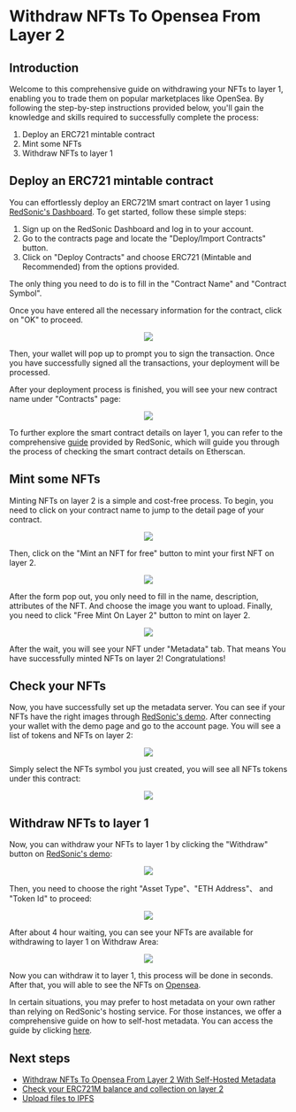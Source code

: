 # Withdraw NFTs To Opensea From Layer 2

## Introduction

Welcome to this comprehensive guide on withdrawing your NFTs to layer 1, enabling you to trade them on popular marketplaces like OpenSea. By following the step-by-step instructions provided below, you'll gain the knowledge and skills required to successfully complete the process:

1. Deploy an ERC721 mintable contract
2. Mint some NFTs
3. Withdraw NFTs to layer 1

## Deploy an ERC721 mintable contract

You can effortlessly deploy an ERC721M smart contract on layer 1 using [RedSonic's Dashboard](https://dashboard.reddio.com/). To get started, follow these simple steps:

1. Sign up on the RedSonic Dashboard and log in to your account.
2. Go to the contracts page and locate the "Deploy/Import Contracts" button.
3. Click on "Deploy Contracts" and choose ERC721 (Mintable and Recommended) from the options provided.

The only thing you need to do is to fill in the "Contract Name" and "Contract Symbol".

Once you have entered all the necessary information for the contract, click on "OK" to proceed.

<p align="center">
  <img src="/opensea-1.png"/>
</p>

Then, your wallet will pop up to prompt you to sign the transaction. Once you have successfully signed all the transactions, your deployment will be processed.

After your deployment process is finished, you will see your new contract name under "Contracts" page:

<p align="center">
  <img src="/new_deploy_NFT.png"/>
</p>

To further explore the smart contract details on layer 1, you can refer to the comprehensive [guide](https://docs.reddio.com/guide/getting-started/check-your-eth-erc20-nft-balance.html#view-smart-contract-details-on-layer-1) provided by RedSonic, which will guide you through the process of checking the smart contract details on Etherscan.


## Mint some NFTs

Minting NFTs on layer 2 is a simple and cost-free process. To begin, you need to click on your contract name to jump to the detail page of your contract.

<p align="center">
  <img src="/new_deploy_mint.png"/>
</p>

Then, click on the "Mint an NFT for free" button to mint your first NFT on layer 2.

<p align="center">
  <img src="/new_deploy_free_mint.png"/>
</p>

After the form pop out, you only need to fill in the name, description, attributes of the NFT. And choose the image you want to upload. Finally, you need to click "Free Mint On Layer 2" button to mint on layer 2. 

<p align="center">
  <img src="/new_deploy_result.png"/>
</p>

After the wait, you will see your NFT under "Metadata" tab. That means You have successfully minted NFTs on layer 2! Congratulations!

## Check your NFTs 

Now, you have successfully set up the metadata server. You can see if your NFTs have the right images through [RedSonic's demo](https://demos.reddio.com/). After connecting your wallet with the demo page and go to the account page. You will see a list of tokens and NFTs on layer 2:

<p align="center">
  <img src="/opensea-6.png"/>
</p>

Simply select the NFTs symbol you just created, you will see all NFTs tokens under this contract:

<p align="center">
  <img src="/opensea-7.png"/>
</p>

## Withdraw NFTs to layer 1

Now, you can withdraw your NFTs to layer 1 by clicking the "Withdraw" button on [RedSonic's demo](https://demos.reddio.com/):

<p align="center">
  <img src="/opensea-8.png"/>
</p>

Then, you need to choose the right "Asset Type"、"ETH Address"、 and "Token Id" to proceed:

<p align="center">
  <img src="/opensea-9.png"/>
</p>

After about 4 hour waiting, you can see your NFTs are available for withdrawing to layer 1 on Withdraw Area:

<p align="center">
  <img src="/opensea-10.png"/>
</p>

Now you can withdraw it to layer 1, this process will be done in seconds. After that, you will able to see the NFTs on [Opensea](https://testnets.opensea.io/collection/20230620-opensea-test).

In certain situations, you may prefer to host metadata on your own rather than relying on RedSonic's hosting service. For those instances, we offer a comprehensive guide on how to self-host metadata. You can access the guide by clicking [here](/guide/getting-started/withdraw-nfts-to-opensea-with-self-hosted-metadata).

## Next steps

- [Withdraw NFTs To Opensea From Layer 2 With Self-Hosted Metadata](/guide/getting-started/withdraw-nfts-to-opensea-with-self-hosted-metadata)
- [Check your ERC721M balance and collection on layer 2](https://docs.reddio.com/guide/getting-started/check-your-eth-erc20-nft-balance.html#view-erc721-erc721m-balance-on-layer-2)
- [Upload files to IPFS](/guide/getting-started/upload-files-to-ipfs)